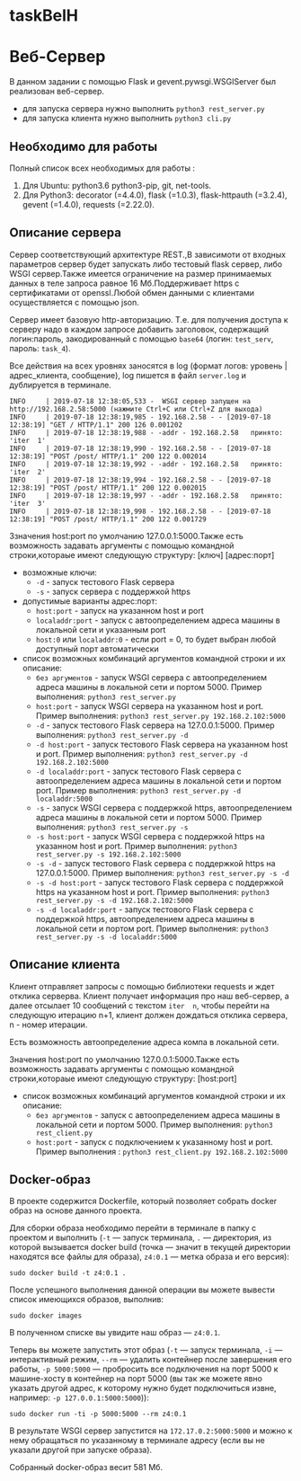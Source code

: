 # taskBelH
# Веб-Сервер
В данном задании с помощью Flask и gevent.pywsgi.WSGIServer был реализован веб-сервер.

- для запуска  сервера нужно выполнить `python3 rest_server.py`
- для запуска клиента нужно выполнить `python3 cli.py`

## Необходимо для работы
Полный список всех необходимых для работы :
1. Для Ubuntu: python3.6 python3-pip, git, net-tools.
2. Для Python3: decorator (=4.4.0), flask (=1.0.3), flask-httpauth (=3.2.4), gevent (=1.4.0), requests (=2.22.0).

## Описание сервера
Сервер соответствующий архитектуре REST.,В зависимоти от входных параметров сервер будет запускать либо тестовый flask сервер, либо WSGI сервер.Также имеется ограничение на размер принимаемых данных в теле запроса равное 16 Мб.Поддерживает https с сертификатами от openssl.Любой обмен данными с клиентами осуществляется с помощью json.

Сервер имеет базовую http-авторизацию. Т.е. для получения доступа к серверу надо в каждом запросе добавить заголовок, содержащий логин:пароль, закодированный с помощью `base64` (логин: `test_serv`, пароль: `task_4`). 

Все действия на всех уровнях заносятся в log (формат логов: уровень | адрес_клиента, сообщение), log пишется в файл `server.log` и дублируется в терминале.
```
INFO     | 2019-07-18 12:38:05,533 -  WSGI сервер запущен на http://192.168.2.58:5000 (нажмите Ctrl+C или Ctrl+Z для выхода)
INFO     | 2019-07-18 12:38:19,985 - 192.168.2.58 - - [2019-07-18 12:38:19] "GET / HTTP/1.1" 200 126 0.001202
INFO     | 2019-07-18 12:38:19,988 - -addr - 192.168.2.58   принято: 'iter  1'
INFO     | 2019-07-18 12:38:19,990 - 192.168.2.58 - - [2019-07-18 12:38:19] "POST /post/ HTTP/1.1" 200 122 0.002014
INFO     | 2019-07-18 12:38:19,992 - -addr - 192.168.2.58   принято: 'iter  2'
INFO     | 2019-07-18 12:38:19,994 - 192.168.2.58 - - [2019-07-18 12:38:19] "POST /post/ HTTP/1.1" 200 122 0.002015
INFO     | 2019-07-18 12:38:19,997 - -addr - 192.168.2.58   принято: 'iter  3'
INFO     | 2019-07-18 12:38:19,998 - 192.168.2.58 - - [2019-07-18 12:38:19] "POST /post/ HTTP/1.1" 200 122 0.001729
```
Ззначения host:port по умолчанию 127.0.0.1:5000.Также есть возможность задавать аргументы с помощью командной строки,котораые имеют следующую структуру: [ключ] [адрес:порт]
- возможные ключи:
  - `-d` - запуск тестового Flask сервера 
  - `-s` - запуск сервера с поддержкой https
- допустимые варианты адрес:порт:
  - `host:port` - запуск на указанном host и port
  - `localaddr:port` - запуск с автоопределением адреса машины в локальной сети и указанным port
  - `host:0` или `localaddr:0` - если port = 0, то будет выбран любой доступный порт автоматически
- список возможных комбинаций аргументов командной строки и их описание:
  - `без аргументов` - запуск WSGI сервера с автоопределением адреса машины в локальной сети и портом 5000. Пример выполнения: `python3 rest_server.py`
  - `host:port` - запуск WSGI сервера на указанном host и port. Пример выполнения: `python3 rest_server.py 192.168.2.102:5000`
  - `-d` - запуск тестового Flask сервера на 127.0.0.1:5000. Пример выполнения: `python3 rest_server.py -d`
  - `-d host:port` - запуск тестового Flask сервера на указанном host и port. Пример выполнения: `python3 rest_server.py -d 192.168.2.102:5000`
  - `-d localaddr:port` - запуск тестового Flask сервера с автоопределением адреса машины в локальной сети и портом port. Пример выполнения: `python3 rest_server.py -d localaddr:5000`
  - `-s` - запуск WSGI сервера с поддержкой https, автоопределением адреса машины в локальной сети и портом 5000. Пример выполнения: `python3 rest_server.py -s`
  - `-s host:port` - запуск WSGI сервера с поддержкой https на указанном host и port. Пример выполнения: `python3 rest_server.py -s 192.168.2.102:5000`
  - `-s -d` - запуск тестового Flask сервера с поддержкой https на 127.0.0.1:5000. Пример выполнения: `python3 rest_server.py -s -d`
  - `-s -d host:port` - запуск тестового Flask сервера с поддержкой https на указанном host и port. Пример выполнения: `python3 rest_server.py -s -d 192.168.2.102:5000`
  - `-s -d localaddr:port` - запуск тестового Flask сервера с поддержкой https, автоопределением адреса машины в локальной сети и портом port. Пример выполнения: `python3 rest_server.py -s -d localaddr:5000`

## Описание клиента
Клиент отправляет запросы с помощью библиотеки requests и ждет отклика серверва.
Клиент получает информация про наш веб-сервер, а далее отсылает 10 сообщений с текстом `iter  n`, чтобы перейти на следующую итерацию n+1, клиент должен дождаться отклика сервера, n - номер итерации.

Есть возможность автоопределение адреса компа в локальной сети.

Значения host:port по умолчанию 127.0.0.1:5000.Также есть возможность задавать аргументы с помощью командной строки,котораые имеют следующую структуру: [host:port]
- список возможных комбинаций аргументов командной строки и их описание:
  - `без аргументов` - запуск с автоопределением адреса машины в локальной сети и портом 5000. Пример выполнения: `python3 rest_client.py`
  - `host:port` - запуск с подключением к указанному host и port. Пример выполнения : `python3 rest_client.py 192.168.2.102:5000`

## Docker-образ 

В проекте содержится Dockerfile, который позволяет собрать docker образ на основе данного проекта.

Для сборки образа необходимо перейти в терминале в папку с проектом и выполнить (`-t` — запуск терминала, `.` — директория, из которой вызывается docker build (точка — значит в текущей директории находятся все файлы для образа), `z4:0.1` — метка образа и его версия):
```
sudo docker build -t z4:0.1 .
```

После успешного выполнения данной операции вы можете вывести список имеющихся образов, выполнив:
```
sudo docker images
```
В полученном списке вы увидите наш образ — `z4:0.1`.

Теперь вы можете запустить этот образ (`-t` — запуск терминала, `-i` — интерактивный режим, `--rm` — удалить контейнер после завершения его работы, `-p 5000:5000` — пробросить все подключения на порт 5000 к машине-хосту в контейнер на порт 5000 (вы так же можете явно указать другой адрес, к которому нужно будет подключиться извне, например: `-p 127.0.0.1:5000:5000`)):
```
sudo docker run -ti -p 5000:5000 --rm z4:0.1
```

В результате WSGI сервер запустится на `172.17.0.2:5000:5000` и можно к нему обращаться по указанному в терминале адресу (если вы не указали другой при запуске образа).

Собранный docker-образ весит 581 Mб.

